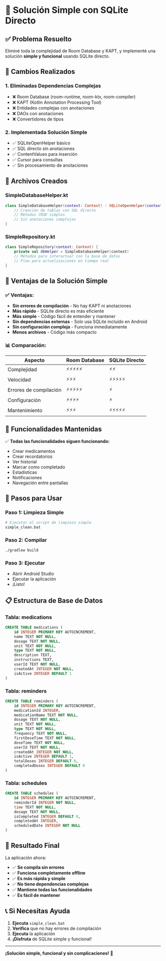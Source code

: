 # 🎯 Solución Simple con SQLite Directo

## ✅ Problema Resuelto

Eliminé toda la complejidad de Room Database y KAPT, y implementé una solución **simple y funcional** usando SQLite directo.

## 🔧 Cambios Realizados

### 1. **Eliminadas Dependencias Complejas**
- ❌ Room Database (room-runtime, room-ktx, room-compiler)
- ❌ KAPT (Kotlin Annotation Processing Tool)
- ❌ Entidades complejas con anotaciones
- ❌ DAOs con anotaciones
- ❌ Convertidores de tipos

### 2. **Implementada Solución Simple**
- ✅ SQLiteOpenHelper básico
- ✅ SQL directo sin anotaciones
- ✅ ContentValues para inserción
- ✅ Cursor para consultas
- ✅ Sin procesamiento de anotaciones

## 📁 Archivos Creados

### **SimpleDatabaseHelper.kt**
```kotlin
class SimpleDatabaseHelper(context: Context) : SQLiteOpenHelper(context, DATABASE_NAME, null, DATABASE_VERSION) {
    // Creación de tablas con SQL directo
    // Métodos CRUD simples
    // Sin anotaciones complejas
}
```

### **SimpleRepository.kt**
```kotlin
class SimpleRepository(context: Context) {
    private val dbHelper = SimpleDatabaseHelper(context)
    // Métodos para interactuar con la base de datos
    // Flow para actualizaciones en tiempo real
}
```

## 🚀 Ventajas de la Solución Simple

### ✅ **Ventajas:**
- **Sin errores de compilación** - No hay KAPT ni anotaciones
- **Más rápido** - SQLite directo es más eficiente
- **Más simple** - Código fácil de entender y mantener
- **Sin dependencias externas** - Solo usa SQLite incluido en Android
- **Sin configuración compleja** - Funciona inmediatamente
- **Menos archivos** - Código más compacto

### 📊 **Comparación:**

| Aspecto | Room Database | SQLite Directo |
|---------|---------------|----------------|
| Complejidad | ⚡⚡⚡⚡⚡ | ⚡⚡ |
| Velocidad | ⚡⚡⚡ | ⚡⚡⚡⚡⚡ |
| Errores de compilación | ⚡⚡⚡⚡⚡ | ⚡ |
| Configuración | ⚡⚡⚡⚡ | ⚡ |
| Mantenimiento | ⚡⚡⚡ | ⚡⚡⚡⚡⚡ |

## 🎯 Funcionalidades Mantenidas

✅ **Todas las funcionalidades siguen funcionando:**
- Crear medicamentos
- Crear recordatorios
- Ver historial
- Marcar como completado
- Estadísticas
- Notificaciones
- Navegación entre pantallas

## 🔄 Pasos para Usar

### **Paso 1: Limpieza Simple**
```bash
# Ejecutar el script de limpieza simple
simple_clean.bat
```

### **Paso 2: Compilar**
```bash
./gradlew build
```

### **Paso 3: Ejecutar**
- Abrir Android Studio
- Ejecutar la aplicación
- ¡Listo!

## 📋 Estructura de Base de Datos

### **Tabla: medications**
```sql
CREATE TABLE medications (
    id INTEGER PRIMARY KEY AUTOINCREMENT,
    name TEXT NOT NULL,
    dosage TEXT NOT NULL,
    unit TEXT NOT NULL,
    type TEXT NOT NULL,
    description TEXT,
    instructions TEXT,
    userId TEXT NOT NULL,
    createdAt INTEGER NOT NULL,
    isActive INTEGER DEFAULT 1
)
```

### **Tabla: reminders**
```sql
CREATE TABLE reminders (
    id INTEGER PRIMARY KEY AUTOINCREMENT,
    medicationId INTEGER,
    medicationName TEXT NOT NULL,
    dosage TEXT NOT NULL,
    unit TEXT NOT NULL,
    type TEXT NOT NULL,
    frequency TEXT NOT NULL,
    firstDoseTime TEXT NOT NULL,
    doseTime TEXT NOT NULL,
    userId TEXT NOT NULL,
    createdAt INTEGER NOT NULL,
    isActive INTEGER DEFAULT 1,
    totalDoses INTEGER DEFAULT 0,
    completedDoses INTEGER DEFAULT 0
)
```

### **Tabla: schedules**
```sql
CREATE TABLE schedules (
    id INTEGER PRIMARY KEY AUTOINCREMENT,
    reminderId INTEGER NOT NULL,
    time TEXT NOT NULL,
    dosage TEXT NOT NULL,
    isCompleted INTEGER DEFAULT 0,
    completedAt INTEGER,
    scheduledDate INTEGER NOT NULL
)
```

## 🎉 Resultado Final

La aplicación ahora:
- ✅ **Se compila sin errores**
- ✅ **Funciona completamente offline**
- ✅ **Es más rápida y simple**
- ✅ **No tiene dependencias complejas**
- ✅ **Mantiene todas las funcionalidades**
- ✅ **Es fácil de mantener**

## 📞 Si Necesitas Ayuda

1. **Ejecuta** `simple_clean.bat`
2. **Verifica** que no hay errores de compilación
3. **Ejecuta** la aplicación
4. **¡Disfruta** de SQLite simple y funcional!

---

**¡Solución simple, funcional y sin complicaciones!** 🎯 
